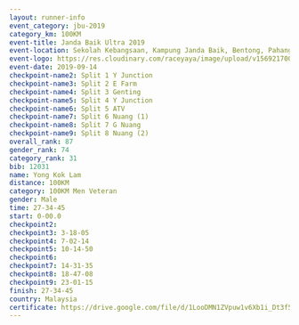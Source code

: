 ```yaml
---
layout: runner-info 
event_category: jbu-2019 
category_km: 100KM 
event-title: Janda Baik Ultra 2019  
event-location: Sekolah Kebangsaan, Kampung Janda Baik, Bentong, Pahang, Malaysia 
event-logo: https://res.cloudinary.com/raceyaya/image/upload/v1569217009/logo/janda-baik_vch1pc.jpg 
event-date: 2019-09-14 
checkpoint-name2: Split 1 Y Junction 
checkpoint-name3: Split 2 E Farm 
checkpoint-name4: Split 3 Genting 
checkpoint-name5: Split 4 Y Junction 
checkpoint-name6: Split 5 ATV 
checkpoint-name7: Split 6 Nuang (1) 
checkpoint-name8: Split 7 G Nuang 
checkpoint-name9: Split 8 Nuang (2) 
overall_rank: 87
gender_rank: 74
category_rank: 31
bib: 12031
name: Yong Kok Lam
distance: 100KM
category: 100KM Men Veteran
gender: Male
time: 27-34-45
start: 0-00.0
checkpoint2: 
checkpoint3: 3-18-05
checkpoint4: 7-02-14
checkpoint5: 10-14-50
checkpoint6: 
checkpoint7: 14-31-35
checkpoint8: 18-47-08
checkpoint9: 23-01-15
finish: 27-34-45
country: Malaysia
certificate: https://drive.google.com/file/d/1LooDMN1ZVpuw1v6Xb1i_Dt3f5VhFmp3j/view?usp=sharing
---
```

